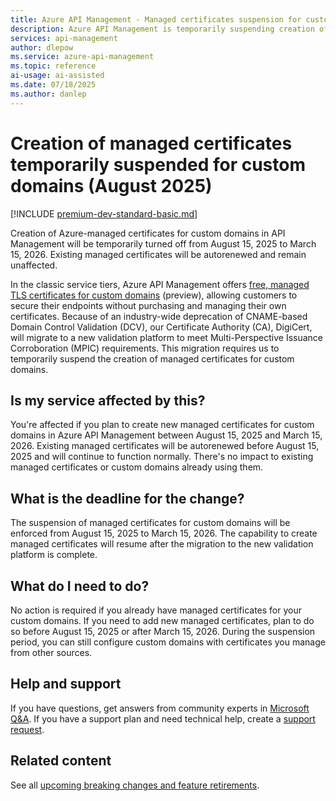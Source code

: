 ```yaml
---
title: Azure API Management - Managed certificates suspension for custom domains (August 2025)
description: Azure API Management is temporarily suspending creation of managed certificates for custom domains from August 15, 2025 to March 15, 2026 due to industry-wide changes in domain validation.
services: api-management
author: dlepow
ms.service: azure-api-management
ms.topic: reference
ai-usage: ai-assisted
ms.date: 07/18/2025
ms.author: danlep
---
```


# Creation of managed certificates temporarily suspended for custom domains (August 2025)

[!INCLUDE [premium-dev-standard-basic.md](../../../includes/api-management-availability-premium-dev-standard-basic.md)]

Creation of Azure-managed certificates for custom domains in API Management will be temporarily turned off from August 15, 2025 to March 15, 2026. Existing managed certificates will be autorenewed and remain unaffected.

In the classic service tiers, Azure API Management offers [free, managed TLS certificates for custom domains](../configure-custom-domain.md#domain-certificate-options) (preview), allowing customers to secure their endpoints without purchasing and managing their own certificates. Because of an industry-wide deprecation of CNAME-based Domain Control Validation (DCV), our Certificate Authority (CA), DigiCert, will migrate to a new validation platform to meet Multi-Perspective Issuance Corroboration (MPIC) requirements. This migration requires us to temporarily suspend the creation of managed certificates for custom domains.

## Is my service affected by this?

You're affected if you plan to create new managed certificates for custom domains in Azure API Management between August 15, 2025 and March 15, 2026. Existing managed certificates will be autorenewed before August 15, 2025 and will continue to function normally. There's no impact to existing managed certificates or custom domains already using them.

## What is the deadline for the change?

The suspension of managed certificates for custom domains will be enforced from August 15, 2025 to March 15, 2026. The capability to create managed certificates will resume after the migration to the new validation platform is complete.

## What do I need to do?

No action is required if you already have managed certificates for your custom domains. If you need to add new managed certificates, plan to do so before August 15, 2025 or after March 15, 2026. During the suspension period, you can still configure custom domains with certificates you manage from other sources.

## Help and support

If you have questions, get answers from community experts in [Microsoft Q&A](https://aka.ms/apim/azureqa/change/captcha-2022). If you have a support plan and need technical help, create a [support request](https://portal.azure.com/#view/Microsoft_Azure_Support/HelpAndSupportBlade/~/overview).

## Related content

See all [upcoming breaking changes and feature retirements](overview.md).

